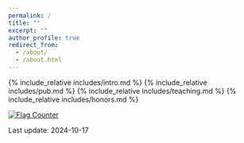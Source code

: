 ```yaml
---
permalink: /
title: ""
excerpt: ""
author_profile: true
redirect_from: 
  - /about/
  - /about.html
---
```


<span class='anchor' id='about-me'></span>
{% include_relative includes/intro.md %}
{% include_relative includes/pub.md %}
{% include_relative includes/teaching.md %}
{% include_relative includes/honors.md %}

<!-- Start of StatCounter Code for Default Guide -->
<a href="https://info.flagcounter.com/hVUU"><img src="https://s01.flagcounter.com/count2/hVUU/bg_FFFFFF/txt_000000/border_CCCCCC/columns_2/maxflags_10/viewers_0/labels_1/pageviews_1/flags_0/percent_0/" alt="Flag Counter" border="0"></a>
<!-- End of StatCounter Code for Default Guide -->




  
<div class="copywrite">
	<p>Last update: 2024-10-17</p>
</div>
